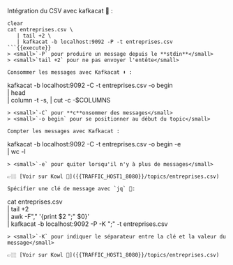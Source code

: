 Intégration du CSV avec kafkacat 🚀 : 
```
clear
cat entreprises.csv \
   | tail +2 \
   | kafkacat -b localhost:9092 -P -t entreprises.csv
```{{execute}}
> <small>`-P` pour produire un message depuis le **stdin**</small>
> <small>`tail +2` pour ne pas envoyer l'entête</small>

Consommer les messages avec Kafkacat ⬇️ : 
```
kafkacat -b localhost:9092 -C -t entreprises.csv -o begin \
   | head \
   | column -t -s, | cut -c -$COLUMNS
```{{execute}}
> <small>`-C` pour **c**onsommer des messages</small>
> <small>`-o begin` pour se positionner au début du topic</small>

Compter les messages avec Kafkacat :
```
kafkacat -b localhost:9092 -C -t entreprises.csv -o begin -e \
   | wc -l
```{{execute}}
> <small>`-e` pour quiter lorsqu'il n'y à plus de messages</small>

👉🏼 [Voir sur Kowl 🤩]({{TRAFFIC_HOST1_8080}}/topics/entreprises.csv)

Spécifier une clé de message avec `jq` 🚀:
```
cat entreprises.csv \
   | tail +2 \
   | awk -F"," '{print $2 ";" $0}' \
   | kafkacat -b localhost:9092 -P -K ";" -t entreprises.csv
```{{execute}}
> <small>`-K` pour indiquer le séparateur entre la clé et la valeur du message</small>

👉🏼 [Voir sur Kowl 🤩]({{TRAFFIC_HOST1_8080}}/topics/entreprises.csv)